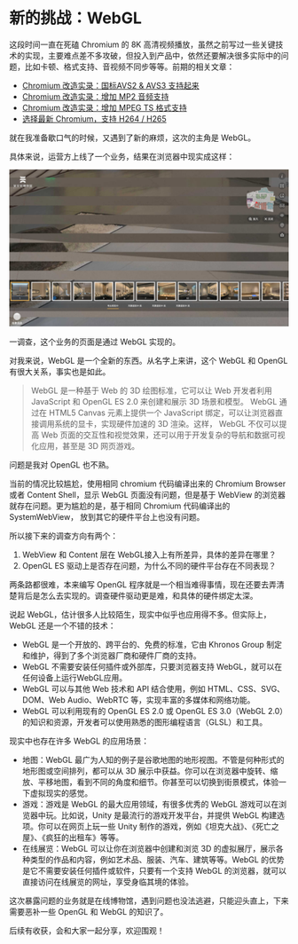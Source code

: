# 新的挑战：WebGL

这段时间一直在死磕 Chromium 的 8K 高清视频播放，虽然之前写过一些关键技术的实现，主要难点差不多攻破，但投入到产品中，依然还要解决很多实际中的问题，比如卡顿、格式支持、音视频不同步等等。前期的相关文章：

* [Chromium 改造实录：国标AVS2 & AVS3 支持起来](https://mp.weixin.qq.com/s/mTCs8Q4PtUUe2M5IDP1Rwg)
* [Chromium 改造实录：增加 MP2 音频支持](https://mp.weixin.qq.com/s/ZJjG_JYS51WM-WiY8XejVA)
* [Chromium 改造实录：增加 MPEG TS 格式支持](https://mp.weixin.qq.com/s/enrzjVLy_VACqTKavuam7Q)
* [选择最新 Chromium，支持 H264 / H265](https://mp.weixin.qq.com/s/IpioXG-_NaGOc9nnKe6xbQ)

就在我准备歇口气的时候，又遇到了新的麻烦，这次的主角是 WebGL。

具体来说，运营方上线了一个业务，结果在浏览器中现实成这样：

![](https://raw.githubusercontent.com/mogoweb/mywritings/master/book_wechat/202306/images/webgl_basic_01.png)

一调查，这个业务的页面是通过 WebGL 实现的。

对我来说，WebGL 是一个全新的东西。从名字上来讲，这个 WebGL 和 OpenGL 有很大关系，事实也是如此。

> WebGL 是一种基于 Web 的 3D 绘图标准，它可以让 Web 开发者利用 JavaScript 和 OpenGL ES 2.0 来创建和展示 3D 场景和模型。 WebGL 通过在 HTML5 Canvas 元素上提供一个 JavaScript 绑定，可以让浏览器直接调用系统的显卡，实现硬件加速的 3D 渲染。这样， WebGL 不仅可以提高 Web 页面的交互性和视觉效果，还可以用于开发复杂的导航和数据可视化应用，甚至是 3D 网页游戏。

问题是我对 OpenGL 也不熟。

当前的情况比较尴尬，使用相同 chromium 代码编译出来的 Chromium Browser 或者 Content Shell，显示 WebGL 页面没有问题，但是基于 WebView 的浏览器就存在问题。更为尴尬的是，基于相同 Chromium 代码编译出的 SystemWebView， 放到其它的硬件平台上也没有问题。

所以接下来的调查方向有两个：

1. WebView 和 Content 层在 WebGL接入上有所差异，具体的差异在哪里？
2. OpenGL ES 驱动上是否存在问题，为什么不同的硬件平台存在不同表现？

两条路都很难，本来编写 OpenGL 程序就是一个相当难得事情，现在还要去弄清楚背后是怎么去实现的。调查硬件驱动更是难，和具体的硬件绑定太深。

说起 WebGL，估计很多人比较陌生，现实中似乎也应用得不多。但实际上，WebGL 还是一个不错的技术：

* WebGL 是一个开放的、跨平台的、免费的标准，它由 Khronos Group 制定和维护，得到了多个浏览器厂商和硬件厂商的支持。
* WebGL 不需要安装任何插件或外部库，只要浏览器支持 WebGL，就可以在任何设备上运行WebGL应用。
* WebGL 可以与其他 Web 技术和 API 结合使用，例如 HTML、CSS、SVG、DOM、Web Audio、WebRTC 等，实现丰富的多媒体和网络功能。
* WebGL 可以利用现有的 OpenGL ES 2.0 或 OpenGL ES 3.0（WebGL 2.0）的知识和资源，开发者可以使用熟悉的图形编程语言（GLSL）和工具。

现实中也存在许多 WebGL 的应用场景：

* 地图：WebGL 最广为人知的例子是谷歌地图的地形视图。不管是何种形式的地形图或空间排列，都可以从 3D 展示中获益。你可以在浏览器中旋转、缩放、平移地图，看到不同的角度和细节。你甚至可以切换到街景模式，体验一下虚拟现实的感觉。
* 游戏：游戏是 WebGL 的最大应用领域，有很多优秀的 WebGL 游戏可以在浏览器中玩。比如说，Unity 是最流行的游戏开发平台，并提供 WebGL 构建选项。你可以在网页上玩一些 Unity 制作的游戏，例如《坦克大战》、《死亡之屋》、《疯狂的出租车》等等。
* 在线展览：WebGL 可以让你在浏览器中创建和浏览 3D 的虚拟展厅，展示各种类型的作品和内容，例如艺术品、服装、汽车、建筑等等。WebGL 的优势是它不需要安装任何插件或软件，只要有一个支持 WebGL 的浏览器，就可以直接访问在线展览的网址，享受身临其境的体验。

这次暴露问题的业务就是在线博物馆，遇到问题也没法逃避，只能迎头直上，下来需要恶补一些 OpenGL 和 WebGL 的知识了。

后续有收获，会和大家一起分享，欢迎围观！

